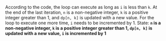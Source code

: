 According to the code, the loop can execute as long as `i` is less than `k`. At the end of the last iteration, `n` is a non-negative integer, `k` is a positive integer greater than 1, and `dp[n, k]` is updated with a new value. For the loop to execute one more time, `i` needs to be incremented by 1. 
State: **`n` is a non-negative integer, `k` is a positive integer greater than 1, `dp[n, k]` is updated with a new value, `i` is incremented by 1**